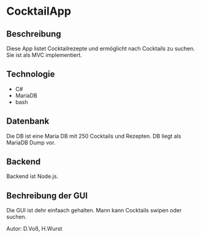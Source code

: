 # CocktailApp

## Beschreibung
Diese App listet Cocktailrezepte und ermöglicht nach Cocktails zu suchen.
Sie ist als MVC implementiert.

## Technologie
- C#
- MariaDB
- bash

## Datenbank

Die DB ist eine Maria DB mit 250 Cocktails und Rezepten.
DB liegt als MariaDB Dump vor.

## Backend

Backend ist Node.js.

## Bechreibung der GUI

Die GUI ist dehr einfaach gehalten.
Mann kann Cocktails swipen oder suchen.

Autor: D.Voß, H.Wurst
